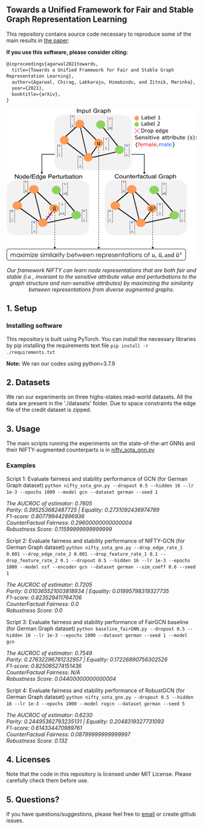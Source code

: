 ## Towards a Unified Framework for Fair and Stable Graph Representation Learning

This repository contains source code necessary to reproduce some of the main results in [the paper]():

**If you use this software, please consider citing:**
    
    @inproceedings{agarwal2021towards,
      title={Towards a Unified Framework for Fair and Stable Graph Representation Learning},
      author={Agarwal, Chirag, Lakkaraju, Himabindu, and Zitnik, Marinka},
      year={2021},
      booktitle={arXiv},
    }

<p align="center">
    <img src="revised_proposed_model.png" width=750px>
</p>
<p align="center"><i>
  Our framework NIFTY can learn node representations that are both fair and stable (i.e., invariant to the sensitive attribute value and perturbations to the graph   structure and non-sensitive attributes) by maximizing the similarity between representations from diverse augmented graphs.  
</i></p>

## 1. Setup

### Installing software
This repository is built using PyTorch. You can install the necessary libraries by pip installing the requirements text file `pip install -r ./requirements.txt`

**Note:** We ran our codes using python=3.7.9


## 2. Datasets
We ran our experiments on three highs-stakes read-world datasets. All the data are present in the './datasets' folder. Due to space constraints the edge file of the credit dataset is zipped.

## 3. Usage
The main scripts running the experiments on the state-of-the-art GNNs and their NIFTY-augmented counterparts is in [nifty_sota_gnn.py](nifty_sota_gnn.py)

### Examples
Script 1: Evaluate fairness and stability performance of GCN (for German Graph dataset)
`python nifty_sota_gnn.py --dropout 0.5 --hidden 16 --lr 1e-3 --epochs 1000 --model gcn --dataset german --seed 1`
<p align="left"><i>
  The AUCROC of estimator: 0.7605<br/>
  Parity: 0.395253682487725 | Equality: 0.2731092436974789<br/>
  F1-score: 0.807799442896936<br/>
  CounterFactual Fairness: 0.29600000000000004<br/>
  Robustness Score: 0.11599999999999999<br/>
</i></p>

Script 2: Evaluate fairness and stability performance of NIFTY-GCN (for German Graph dataset)
`python nifty_sota_gnn.py --drop_edge_rate_1 0.001 --drop_edge_rate_2 0.001 --drop_feature_rate_1 0.1 --drop_feature_rate_2 0.1 --dropout 0.5 --hidden 16 --lr 1e-3 --epochs 1000 --model ssf --encoder gcn --dataset german --sim_coeff 0.6 --seed 1`
<p align="left"><i>
  The AUCROC of estimator: 0.7205<br/>
  Parity: 0.010365521003818934 | Equality: 0.01995798319327735<br/>
  F1-score: 0.823529411764706<br/>
  CounterFactual Fairness: 0.0<br/>
  Robustness Score: 0.0<br/>
</i></p>  

Script 3: Evaluate fairness and stability performance of FairGCN baseline (for German Graph dataset)
`python baseline_fairGNN.py --dropout 0.5 --hidden 16 --lr 1e-3 --epochs 1000 --dataset german --seed 1 --model gcn`
<p align="left"><i>
  The AUCROC of estimator: 0.7549<br/>
  Parity: 0.27632296781232957 | Equality: 0.17226890756302526<br/>
  F1-score: 0.825065274151436<br/>
  CounterFactual Fairness: N/A<br/>
  Robustness Score: 0.04400000000000004<br/>
</i></p>   

Script 4: Evaluate fairness and stability performance of RobustGCN (for German Graph dataset)
`python nifty_sota_gnn.py --dropout 0.5 --hidden 16 --lr 1e-3 --epochs 1000 --model rogcn --dataset german --seed 5`
<p align="left"><i>
  The AUCROC of estimator: 0.6230<br/>
  Parity: 0.24495362793235131 | Equality: 0.2048319327731093<br/>
  F1-score: 0.614334470989761<br/>
  CounterFactual Fairness: 0.08799999999999997<br/>
  Robustness Score: 0.132<br/>
</i></p>  

## 4. Licenses
Note that the code in this repository is licensed under MIT License. Please carefully check them before use. 

## 5. Questions?
If you have questions/suggestions, please feel free to [email](mailto:chiragagarwall12@gmail.com) or create github issues.
